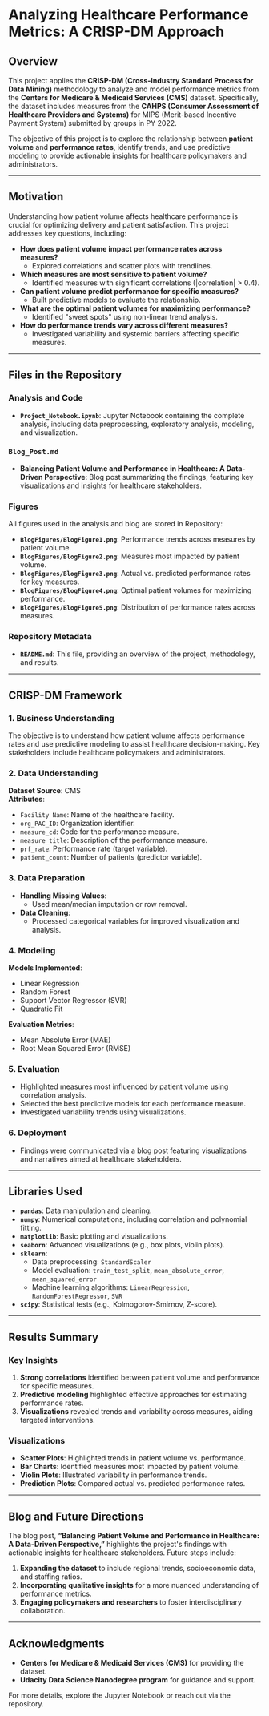 # Analyzing Healthcare Performance Metrics: A CRISP-DM Approach

## Overview
This project applies the **CRISP-DM (Cross-Industry Standard Process for Data Mining)** methodology to analyze and model performance metrics from the **Centers for Medicare & Medicaid Services (CMS)** dataset. Specifically, the dataset includes measures from the **CAHPS (Consumer Assessment of Healthcare Providers and Systems)** for MIPS (Merit-based Incentive Payment System) submitted by groups in PY 2022.

The objective of this project is to explore the relationship between **patient volume** and **performance rates**, identify trends, and use predictive modeling to provide actionable insights for healthcare policymakers and administrators.

---

## Motivation
Understanding how patient volume affects healthcare performance is crucial for optimizing delivery and patient satisfaction. This project addresses key questions, including:

- **How does patient volume impact performance rates across measures?**
  - Explored correlations and scatter plots with trendlines.
- **Which measures are most sensitive to patient volume?**
  - Identified measures with significant correlations (|correlation| > 0.4).
- **Can patient volume predict performance for specific measures?**
  - Built predictive models to evaluate the relationship.
- **What are the optimal patient volumes for maximizing performance?**
  - Identified "sweet spots" using non-linear trend analysis.
- **How do performance trends vary across different measures?**
  - Investigated variability and systemic barriers affecting specific measures.

---

## Files in the Repository
### Analysis and Code
- **`Project_Notebook.ipynb`**: Jupyter Notebook containing the complete analysis, including data preprocessing, exploratory analysis, modeling, and visualization.

### `Blog_Post.md`
- **Balancing Patient Volume and Performance in Healthcare: A Data-Driven Perspective**: Blog post summarizing the findings, featuring key visualizations and insights for healthcare stakeholders.

### Figures
All figures used in the analysis and blog are stored in Repository:
- **`BlogFigures/BlogFigure1.png`**: Performance trends across measures by patient volume.
- **`BlogFigures/BlogFigure2.png`**: Measures most impacted by patient volume.
- **`BlogFigures/BlogFigure3.png`**: Actual vs. predicted performance rates for key measures.
- **`BlogFigures/BlogFigure4.png`**: Optimal patient volumes for maximizing performance.
- **`BlogFigures/BlogFigure5.png`**: Distribution of performance rates across measures.

### Repository Metadata
- **`README.md`**: This file, providing an overview of the project, methodology, and results.

---

## CRISP-DM Framework
### 1. Business Understanding
The objective is to understand how patient volume affects performance rates and use predictive modeling to assist healthcare decision-making. Key stakeholders include healthcare policymakers and administrators.

### 2. Data Understanding
**Dataset Source**: CMS  
**Attributes**:
- `Facility Name`: Name of the healthcare facility.
- `org_PAC_ID`: Organization identifier.
- `measure_cd`: Code for the performance measure.
- `measure_title`: Description of the performance measure.
- `prf_rate`: Performance rate (target variable).
- `patient_count`: Number of patients (predictor variable).

### 3. Data Preparation
- **Handling Missing Values**:
  - Used mean/median imputation or row removal.
- **Data Cleaning**:
  - Processed categorical variables for improved visualization and analysis.

### 4. Modeling
**Models Implemented**:
- Linear Regression
- Random Forest
- Support Vector Regressor (SVR)
- Quadratic Fit

**Evaluation Metrics**:
- Mean Absolute Error (MAE)
- Root Mean Squared Error (RMSE)

### 5. Evaluation
- Highlighted measures most influenced by patient volume using correlation analysis.
- Selected the best predictive models for each performance measure.
- Investigated variability trends using visualizations.

### 6. Deployment
- Findings were communicated via a blog post featuring visualizations and narratives aimed at healthcare stakeholders.

---

## Libraries Used
- **`pandas`**: Data manipulation and cleaning.
- **`numpy`**: Numerical computations, including correlation and polynomial fitting.
- **`matplotlib`**: Basic plotting and visualizations.
- **`seaborn`**: Advanced visualizations (e.g., box plots, violin plots).
- **`sklearn`**:
  - Data preprocessing: `StandardScaler`
  - Model evaluation: `train_test_split`, `mean_absolute_error`, `mean_squared_error`
  - Machine learning algorithms: `LinearRegression`, `RandomForestRegressor`, `SVR`
- **`scipy`**: Statistical tests (e.g., Kolmogorov-Smirnov, Z-score).

---

## Results Summary
### Key Insights
1. **Strong correlations** identified between patient volume and performance for specific measures.
2. **Predictive modeling** highlighted effective approaches for estimating performance rates.
3. **Visualizations** revealed trends and variability across measures, aiding targeted interventions.

### Visualizations
- **Scatter Plots**: Highlighted trends in patient volume vs. performance.
- **Bar Charts**: Identified measures most impacted by patient volume.
- **Violin Plots**: Illustrated variability in performance trends.
- **Prediction Plots**: Compared actual vs. predicted performance rates.

---

## Blog and Future Directions
The blog post, **“Balancing Patient Volume and Performance in Healthcare: A Data-Driven Perspective,”** highlights the project's findings with actionable insights for healthcare stakeholders. Future steps include:

1. **Expanding the dataset** to include regional trends, socioeconomic data, and staffing ratios.
2. **Incorporating qualitative insights** for a more nuanced understanding of performance metrics.
3. **Engaging policymakers and researchers** to foster interdisciplinary collaboration.

---

## Acknowledgments
- **Centers for Medicare & Medicaid Services (CMS)** for providing the dataset.
- **Udacity Data Science Nanodegree program** for guidance and support.

For more details, explore the Jupyter Notebook or reach out via the repository.  

